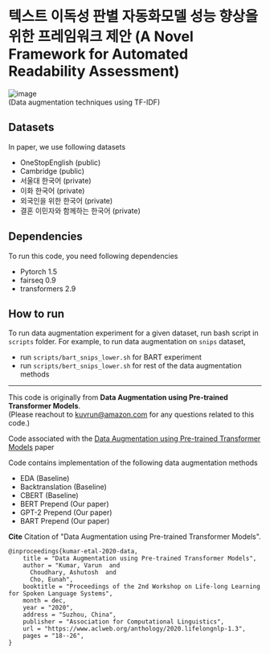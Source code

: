 # 텍스트 이독성 판별 자동화모델 성능 향상을 위한 프레임워크 제안                              (A Novel Framework for Automated Readability Assessment)

![image](https://github.com/Jungmin-YUN-0/readability_v3/assets/76892989/8500f493-f7c1-4274-95f9-9aff66a902d6)  
(Data augmentation techniques using TF-IDF)

## Datasets 

In paper, we use following datasets
 - OneStopEnglish (public)  
 - Cambridge (public)  
 - 서울대 한국어 (private)  
 - 이화 한국어 (private)  
 - 외국인을 위한 한국어 (private)  
 - 결혼 이민자와 함께하는 한국어 (private)  

## Dependencies 
 
To run this code, you need following dependencies 
- Pytorch 1.5
- fairseq 0.9 
- transformers 2.9 


## How to run 
To run data augmentation experiment for a given dataset, run bash script in `scripts` folder.
For example, to run data augmentation on `snips` dataset, 
 - run `scripts/bart_snips_lower.sh`  for BART experiment 
 - run `scripts/bert_snips_lower.sh` for rest of the data augmentation methods 


--- 


This code is originally from **Data Augmentation using Pre-trained Transformer Models**.  
(Please reachout to kuvrun@amazon.com for any questions related to this code.)

Code associated with the [Data Augmentation using Pre-trained Transformer Models](https://www.aclweb.org/anthology/2020.lifelongnlp-1.3.pdf) paper

Code contains implementation of the following data augmentation methods 
- EDA (Baseline)
- Backtranslation  (Baseline)
- CBERT (Baseline)
- BERT Prepend (Our paper)
- GPT-2 Prepend (Our paper)
- BART Prepend (Our paper)


 **Cite** 
Citation of "Data Augmentation using Pre-trained Transformer Models".


```{bibtex}
@inproceedings{kumar-etal-2020-data,
    title = "Data Augmentation using Pre-trained Transformer Models",
    author = "Kumar, Varun  and
      Choudhary, Ashutosh  and
      Cho, Eunah",
    booktitle = "Proceedings of the 2nd Workshop on Life-long Learning for Spoken Language Systems",
    month = dec,
    year = "2020",
    address = "Suzhou, China",
    publisher = "Association for Computational Linguistics",
    url = "https://www.aclweb.org/anthology/2020.lifelongnlp-1.3",
    pages = "18--26",
}
```


   


